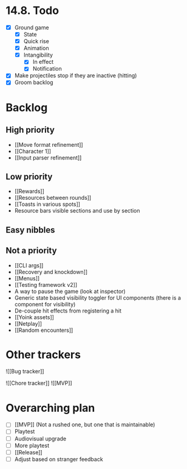 # 14.8. Todo
- [x] Ground game
	- [x] State
	- [x] Quick rise
	- [x] Animation
	- [x] Intangibility
		- [x] In effect
		- [x] Notification
- [x] Make projectiles stop if they are inactive (hitting)
- [x] Groom backlog

# Backlog
## High priority
- [[Move format refinement]]
- [[Character 1]]
- [[Input parser refinement]]

## Low priority
- [[Rewards]]
- [[Resources between rounds]]
- [[Toasts in various spots]]
- Resource bars visible sections and use by section

## Easy nibbles

## Not a priority
- [[CLI args]]
- [[Recovery and knockdown]]
- [[Menus]]
- [[Testing framework v2]]
- A way to pause the game (look at inspector)
- Generic state based visibility toggler for UI components (there is a component for visibility)
- De-couple hit effects from registering a hit
- [[Yoink assets]]
- [[Netplay]]
- [[Random encounters]]

# Other trackers
![[Bug tracker]]

![[Chore tracker]]
![[MVP]]

# Overarching plan
- [ ] [[MVP]] (Not a rushed one, but one that is maintainable)
- [ ] Playtest
- [ ] Audiovisual upgrade
- [ ] More playtest
- [ ] [[Release]]
- [ ] Adjust based on stranger feedback
